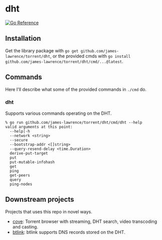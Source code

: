 # dht

[![Go Reference](https://pkg.go.dev/badge/github.com/james-lawrence/torrent/dht.svg)](https://pkg.go.dev/github.com/james-lawrence/torrent/dht)

## Installation

Get the library package with `go get github.com/james-lawrence/torrent/dht`, or the provided cmds with `go install github.com/james-lawrence/torrent/dht/cmd/...@latest`.

## Commands

Here I'll describe what some of the provided commands in `./cmd` do.

### dht

Supports various commands operating on the DHT.

    % go run github.com/james-lawrence/torrent/dht/cmd/dht --help
    valid arguments at this point:
      --help|-h
      --network <string>
      --secure
      --bootstrap-addr <[]string>
      --query-resend-delay <time.Duration>
      derive-put-target
      put
      put-mutable-infohash
      get
      ping
      get-peers
      query
      ping-nodes

## Downstream projects

Projects that uses this repo in novel ways.

- [cove](https://coveapp.info): Torrent browser with streaming, DHT search, video transcoding and casting.
- [btlink](https://github.com/anacrolix/btlink): btlink supports DNS records stored on the DHT.
